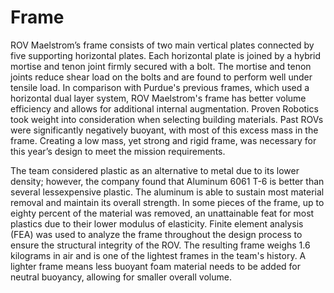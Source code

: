 # Frame 

ROV Maelstrom’s frame consists of two main vertical plates connected by five supporting horizontal plates. Each horizontal plate is joined by a hybrid mortise and tenon joint firmly secured with a bolt. The mortise and tenon joints reduce shear load on the bolts and are found to perform well under tensile load. In comparison with Purdue's previous frames, which used a horizontal dual layer system, ROV Maelstrom's frame has better volume efficiency and allows for additional internal augmentation. Proven Robotics took weight into consideration when selecting building materials. Past ROVs were significantly negatively buoyant, with most of this excess mass in the frame. Creating a low mass, yet strong and rigid frame, was necessary for this year’s design to meet the mission requirements. 

The team considered plastic as an alternative to metal due to its lower density; however, the company found that Aluminum 6061 T-6 is better than several lessexpensive plastic. The aluminum is able to sustain most  material removal and maintain its overall strength. In some pieces  of the frame, up to eighty percent of the material was removed,  an unattainable feat for most plastics due to their lower modulus  of elasticity. Finite element analysis (FEA) was used to analyze  the frame throughout the design process to ensure the structural  integrity of the ROV. The resulting frame weighs 1.6  kilograms in air and is one of the lightest frames in the team's history. A lighter frame means less buoyant foam material needs to  be added for neutral buoyancy, allowing for smaller overall volume.